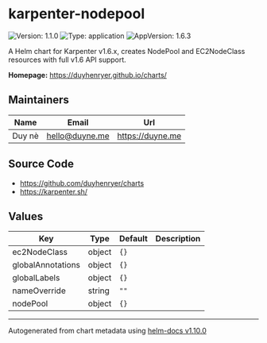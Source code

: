 # karpenter-nodepool

![Version: 1.1.0](https://img.shields.io/badge/Version-1.1.0-informational?style=flat-square) ![Type: application](https://img.shields.io/badge/Type-application-informational?style=flat-square) ![AppVersion: 1.6.3](https://img.shields.io/badge/AppVersion-1.6.3-informational?style=flat-square)

A Helm chart for Karpenter v1.6.x, creates NodePool and EC2NodeClass resources with full v1.6 API support.

**Homepage:** <https://duyhenryer.github.io/charts/>

## Maintainers

| Name | Email | Url |
| ---- | ------ | --- |
| Duy nè | <hello@duyne.me> | <https://duyne.me> |

## Source Code

* <https://github.com/duyhenryer/charts>
* <https://karpenter.sh/>

## Values

| Key | Type | Default | Description |
|-----|------|---------|-------------|
| ec2NodeClass | object | `{}` |  |
| globalAnnotations | object | `{}` |  |
| globalLabels | object | `{}` |  |
| nameOverride | string | `""` |  |
| nodePool | object | `{}` |  |

----------------------------------------------
Autogenerated from chart metadata using [helm-docs v1.10.0](https://github.com/norwoodj/helm-docs/releases/v1.10.0)
